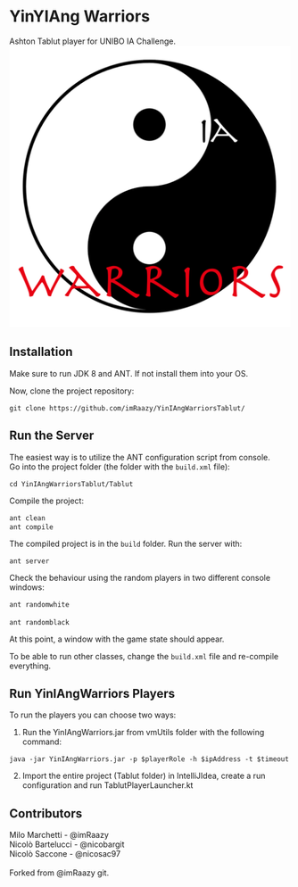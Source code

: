 # YinYIAng Warriors
Ashton Tablut player for UNIBO IA Challenge.
<br>
<img src="https://github.com/imRaazy/YinIAngWarriorsTablut/blob/master/logo.png" width=512>
## Installation
Make sure to run JDK 8 and ANT. If not install them into your OS.

Now, clone the project repository:

```
git clone https://github.com/imRaazy/YinIAngWarriorsTablut/
```

## Run the Server

The easiest way is to utilize the ANT configuration script from console.<br>
Go into the project folder (the folder with the `build.xml` file):
```
cd YinIAngWarriorsTablut/Tablut
```

Compile the project:

```
ant clean
ant compile
```

The compiled project is in  the `build` folder.
Run the server with:

```
ant server
```

Check the behaviour using the random players in two different console windows:

```
ant randomwhite

ant randomblack
```

At this point, a window with the game state should appear.

To be able to run other classes, change the `build.xml` file and re-compile everything.

## Run YinIAngWarriors Players

To run the players you can choose two ways:<br>
1) Run the YinIAngWarriors.jar from vmUtils folder with the following command:
```
java -jar YinIAngWarriors.jar -p $playerRole -h $ipAddress -t $timeout
```
2) Import the entire project (Tablut folder) in IntelliJIdea, create a run configuration and run TablutPlayerLauncher.kt

## Contributors
Milo Marchetti - @imRaazy<br>
Nicolò Bartelucci - @nicobargit<br>
Nicolò Saccone - @nicosac97<br><br>
Forked from @imRaazy git.
